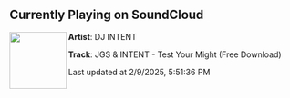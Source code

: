 ## Currently Playing on SoundCloud

[<img align="left" width="100" src="https://i1.sndcdn.com/artworks-AzkJAxqDipUV3y9I-buzPig-t500x500.jpg">](https://soundcloud.com/micky-deighton/jgs-intent-test-your-might)

**Artist**: DJ INTENT 

**Track**: JGS & INTENT - Test Your Might (Free Download)

Last updated at 2/9/2025, 5:51:36 PM
